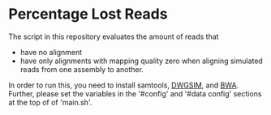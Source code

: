 # Percentage Lost Reads

The script in this repository evaluates the amount of reads that
 - have no alignment
 - have only alignments with mapping quality zero
when aligning simulated reads from one assembly to another.

In order to run this, you need to install samtools, [DWGSIM](https://github.com/nh13/DWGSIM), and [BWA](https://github.com/lh3/bwa).
Further, please set the variables in the '\#config' and '\#data config' sections at the top of of 'main.sh'.
